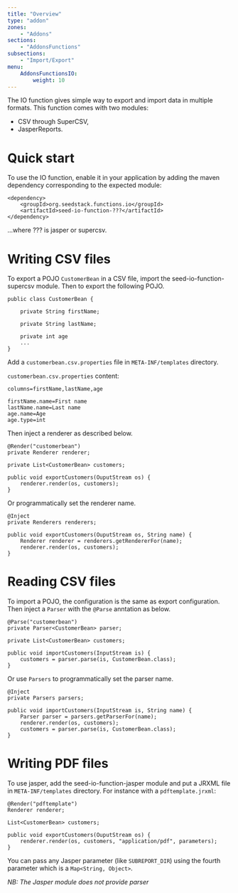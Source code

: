 ```yaml
---
title: "Overview"
type: "addon"
zones:
    - "Addons"
sections:
    - "AddonsFunctions"
subsections:
    - "Import/Export"
menu:
    AddonsFunctionsIO:
        weight: 10
---
```


The IO function gives simple way to export and import data in multiple formats. This function comes with two modules:

 * CSV through SuperCSV,
 * JasperReports.

# Quick start

To use the IO function, enable it in your application by adding the maven dependency corresponding to the expected
module:

	<dependency>
	    <groupId>org.seedstack.functions.io</groupId>
	    <artifactId>seed-io-function-???</artifactId>
	</dependency>

...where ??? is jasper or supercsv.

# Writing CSV files
To export a POJO `CustomerBean` in a CSV file, import the seed-io-function-supercsv module. Then to export the following POJO.

	public class CustomerBean {
	
	    private String firstName;
	    
	    private String lastName;
	    
		private int age
	    ...
	}

Add a `customerbean.csv.properties` file in `META-INF/templates` directory.

`customerbean.csv.properties` content:

	columns=firstName,lastName,age

	firstName.name=First name
	lastName.name=Last name
	age.name=Age
	age.type=int


Then inject a renderer as described below.


	@Render("customerbean")
	private Renderer renderer;
	
	private List<CustomerBean> customers;
	
	public void exportCustomers(OuputStream os) {
	    renderer.render(os, customers);
	}

Or programmatically set the renderer name.

	@Inject
	private Renderers renderers;

	public void exportCustomers(OuputStream os, String name) {
		Renderer renderer = renderers.getRendererFor(name);
	    renderer.render(os, customers);
	}

# Reading CSV files
To import a POJO, the configuration is the same as export configuration. Then inject a `Parser` with the `@Parse` anntation as below.

	@Parse("customerbean")
	private Parser<CustomerBean> parser;
	
	private List<CustomerBean> customers;
	
	public void importCustomers(InputStream is) {
	    customers = parser.parse(is, CustomerBean.class);
	} 

Or use `Parsers` to programmatically set the parser name.
  
	@Inject
	private Parsers parsers;

	public void importCustomers(InputStream is, String name) {
		Parser parser = parsers.getParserFor(name);
	    renderer.render(os, customers);
		customers = parser.parse(is, CustomerBean.class);
	}

# Writing PDF files
To use jasper, add the seed-io-function-jasper module and put a JRXML file in `META-INF/templates` directory.
For instance with a `pdftemplate.jrxml`:

	@Render("pdftemplate")
	Renderer renderer;
	
	List<CustomerBean> customers;
	
	public void exportCustomers(OuputStream os) {
	    renderer.render(os, customers, "application/pdf", parameters);
	}

You can pass any Jasper parameter (like `SUBREPORT_DIR`) using the fourth parameter which is a `Map<String, Object>`.

*NB: The Jasper module does not provide parser*


